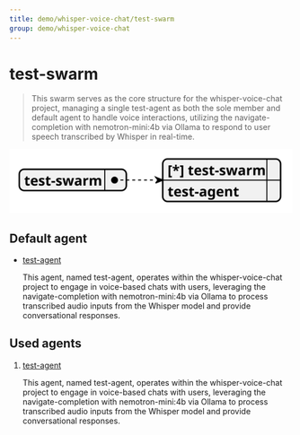 ```yaml
---
title: demo/whisper-voice-chat/test-swarm
group: demo/whisper-voice-chat
---
```


# test-swarm

> This swarm serves as the core structure for the whisper-voice-chat project, managing a single test-agent as both the sole member and default agent to handle voice interactions, utilizing the navigate-completion with nemotron-mini:4b via Ollama to respond to user speech transcribed by Whisper in real-time.

![schema](./image/swarm_schema_test-swarm.svg)

## Default agent

 - [test-agent](./agent/test-agent.md)

	This agent, named test-agent, operates within the whisper-voice-chat project to engage in voice-based chats with users, leveraging the navigate-completion with nemotron-mini:4b via Ollama to process transcribed audio inputs from the Whisper model and provide conversational responses.

## Used agents

1. [test-agent](./agent/test-agent.md)

	This agent, named test-agent, operates within the whisper-voice-chat project to engage in voice-based chats with users, leveraging the navigate-completion with nemotron-mini:4b via Ollama to process transcribed audio inputs from the Whisper model and provide conversational responses.
